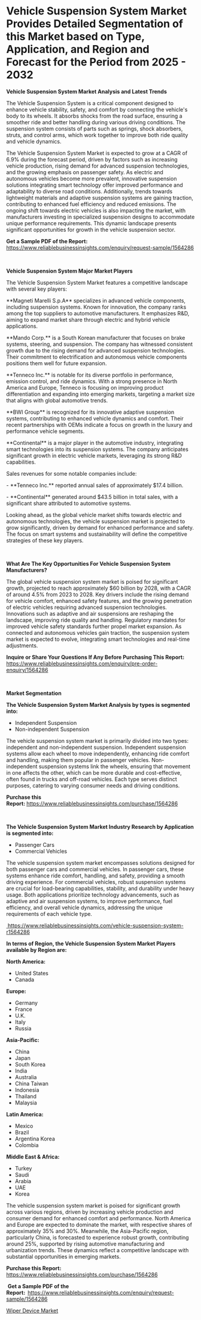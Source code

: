 <p><h1>Vehicle Suspension System Market Provides Detailed Segmentation of this Market based on Type, Application, and Region and Forecast for the Period from 2025 - 2032</h1></p><p><strong>Vehicle Suspension System Market Analysis and Latest Trends</strong></p>
<p><p>The Vehicle Suspension System is a critical component designed to enhance vehicle stability, safety, and comfort by connecting the vehicle's body to its wheels. It absorbs shocks from the road surface, ensuring a smoother ride and better handling during various driving conditions. The suspension system consists of parts such as springs, shock absorbers, struts, and control arms, which work together to improve both ride quality and vehicle dynamics.</p><p>The Vehicle Suspension System Market is expected to grow at a CAGR of 6.9% during the forecast period, driven by factors such as increasing vehicle production, rising demand for advanced suspension technologies, and the growing emphasis on passenger safety. As electric and autonomous vehicles become more prevalent, innovative suspension solutions integrating smart technology offer improved performance and adaptability to diverse road conditions. Additionally, trends towards lightweight materials and adaptive suspension systems are gaining traction, contributing to enhanced fuel efficiency and reduced emissions. The ongoing shift towards electric vehicles is also impacting the market, with manufacturers investing in specialized suspension designs to accommodate unique performance requirements. This dynamic landscape presents significant opportunities for growth in the vehicle suspension sector.</p></p>
<p><strong>Get a Sample PDF of the Report:&nbsp;</strong> <a href="https://www.reliablebusinessinsights.com/enquiry/request-sample/1564286?utm_campaign=2446&utm_medium=2&utm_source=Github&utm_content=ia&utm_term=30032025&utm_id=vehicle-suspension-system">https://www.reliablebusinessinsights.com/enquiry/request-sample/1564286</a></p>
<p>&nbsp;</p>
<p><strong>Vehicle Suspension System Major Market Players</strong></p>
<p><p>The Vehicle Suspension System Market features a competitive landscape with several key players:</p><p>**Magneti Marelli S.p.A** specializes in advanced vehicle components, including suspension systems. Known for innovation, the company ranks among the top suppliers to automotive manufacturers. It emphasizes R&D, aiming to expand market share through electric and hybrid vehicle applications.</p><p>**Mando Corp.** is a South Korean manufacturer that focuses on brake systems, steering, and suspension. The company has witnessed consistent growth due to the rising demand for advanced suspension technologies. Their commitment to electrification and autonomous vehicle components positions them well for future expansion.</p><p>**Tenneco Inc.** is notable for its diverse portfolio in performance, emission control, and ride dynamics. With a strong presence in North America and Europe, Tenneco is focusing on improving product differentiation and expanding into emerging markets, targeting a market size that aligns with global automotive trends.</p><p>**BWI Group** is recognized for its innovative adaptive suspension systems, contributing to enhanced vehicle dynamics and comfort. Their recent partnerships with OEMs indicate a focus on growth in the luxury and performance vehicle segments.</p><p>**Continental** is a major player in the automotive industry, integrating smart technologies into its suspension systems. The company anticipates significant growth in electric vehicle markets, leveraging its strong R&D capabilities.</p><p>Sales revenues for some notable companies include:</p><p>- **Tenneco Inc.** reported annual sales of approximately $17.4 billion.</p><p>- **Continental** generated around $43.5 billion in total sales, with a significant share attributed to automotive systems.</p><p>Looking ahead, as the global vehicle market shifts towards electric and autonomous technologies, the vehicle suspension market is projected to grow significantly, driven by demand for enhanced performance and safety. The focus on smart systems and sustainability will define the competitive strategies of these key players.</p></p>
<p>&nbsp;</p>
<p><strong>What Are The Key Opportunities For Vehicle Suspension System Manufacturers?</strong></p>
<p><p>The global vehicle suspension system market is poised for significant growth, projected to reach approximately $60 billion by 2028, with a CAGR of around 4.5% from 2023 to 2028. Key drivers include the rising demand for vehicle comfort, enhanced safety features, and the growing penetration of electric vehicles requiring advanced suspension technologies. Innovations such as adaptive and air suspensions are reshaping the landscape, improving ride quality and handling. Regulatory mandates for improved vehicle safety standards further propel market expansion. As connected and autonomous vehicles gain traction, the suspension system market is expected to evolve, integrating smart technologies and real-time adjustments.</p></p>
<p><strong>Inquire or Share Your Questions If Any Before Purchasing This Report:</strong> <a href="https://www.reliablebusinessinsights.com/enquiry/pre-order-enquiry/1564286?utm_campaign=2446&utm_medium=2&utm_source=Github&utm_content=ia&utm_term=30032025&utm_id=vehicle-suspension-system">https://www.reliablebusinessinsights.com/enquiry/pre-order-enquiry/1564286</a></p>
<p>&nbsp;</p>
<p><strong>Market Segmentation</strong></p>
<p><strong>The Vehicle Suspension System Market Analysis by types is segmented into:</strong></p>
<p><ul><li>Independent Suspension</li><li>Non-independent Suspension</li></ul></p>
<p><p>The vehicle suspension system market is primarily divided into two types: independent and non-independent suspension. Independent suspension systems allow each wheel to move independently, enhancing ride comfort and handling, making them popular in passenger vehicles. Non-independent suspension systems link the wheels, ensuring that movement in one affects the other, which can be more durable and cost-effective, often found in trucks and off-road vehicles. Each type serves distinct purposes, catering to varying consumer needs and driving conditions.</p></p>
<p><strong>Purchase this Report:&nbsp;</strong><a href="https://www.reliablebusinessinsights.com/purchase/1564286?utm_campaign=2446&utm_medium=2&utm_source=Github&utm_content=ia&utm_term=30032025&utm_id=vehicle-suspension-system">https://www.reliablebusinessinsights.com/purchase/1564286</a></p>
<p>&nbsp;</p>
<p><strong>The Vehicle Suspension System Market Industry Research by Application is segmented into:</strong></p>
<p><ul><li>Passenger Cars</li><li>Commercial Vehicles</li></ul></p>
<p><p>The vehicle suspension system market encompasses solutions designed for both passenger cars and commercial vehicles. In passenger cars, these systems enhance ride comfort, handling, and safety, providing a smooth driving experience. For commercial vehicles, robust suspension systems are crucial for load-bearing capabilities, stability, and durability under heavy usage. Both applications prioritize technology advancements, such as adaptive and air suspension systems, to improve performance, fuel efficiency, and overall vehicle dynamics, addressing the unique requirements of each vehicle type.</p></p>
<p><a href="https://www.reliablebusinessinsights.com/vehicle-suspension-system-r1564286?utm_campaign=2446&utm_medium=2&utm_source=Github&utm_content=ia&utm_term=30032025&utm_id=vehicle-suspension-system">&nbsp;https://www.reliablebusinessinsights.com/vehicle-suspension-system-r1564286</a></p>
<p><strong>In terms of Region, the Vehicle Suspension System Market Players available by Region are:</strong></p>
<p>
    <p> <strong> North America: </strong>
        <ul>
            <li>United States</li>
            <li>Canada</li>
        </ul>
        </p> 
    <p> <strong> Europe: </strong>
        <ul>
            <li>Germany</li>
            <li>France</li>
            <li>U.K.</li>
            <li>Italy</li>
            <li>Russia</li>
        </ul>
        </p> 
    <p> <strong> Asia-Pacific: </strong>
        <ul>
            <li>China</li>
            <li>Japan</li>
            <li>South Korea</li>
            <li>India</li>
            <li>Australia</li>
            <li>China Taiwan</li>
            <li>Indonesia</li>
            <li>Thailand</li>
            <li>Malaysia</li>
        </ul>
        </p> 
    <p> <strong> Latin America: </strong>
        <ul>
            <li>Mexico</li>
            <li>Brazil</li>
            <li>Argentina Korea</li>
            <li>Colombia</li>
        </ul>
        </p> 
    <p> <strong> Middle East & Africa: </strong>
        <ul>
            <li>Turkey</li>
            <li>Saudi</li>
            <li>Arabia</li>
            <li>UAE</li>
            <li>Korea</li>
        </ul>
    </p>
    </p>
<p><p>The vehicle suspension system market is poised for significant growth across various regions, driven by increasing vehicle production and consumer demand for enhanced comfort and performance. North America and Europe are expected to dominate the market, with respective shares of approximately 35% and 30%. Meanwhile, the Asia-Pacific region, particularly China, is forecasted to experience robust growth, contributing around 25%, supported by rising automotive manufacturing and urbanization trends. These dynamics reflect a competitive landscape with substantial opportunities in emerging markets.</p></p>
<p><strong>Purchase this Report: </strong><a href="https://www.reliablebusinessinsights.com/purchase/1564286?utm_campaign=2446&utm_medium=2&utm_source=Github&utm_content=ia&utm_term=30032025&utm_id=vehicle-suspension-system">https://www.reliablebusinessinsights.com/purchase/1564286</a></p>
<p>&nbsp;<strong>Get a Sample PDF of the Report:&nbsp;&nbsp;</strong><a href="https://www.reliablebusinessinsights.com/enquiry/request-sample/1564286?utm_campaign=2446&utm_medium=2&utm_source=Github&utm_content=ia&utm_term=30032025&utm_id=vehicle-suspension-system">https://www.reliablebusinessinsights.com/enquiry/request-sample/1564286</a></p>
<p><strong></strong></p>
<p><p><a href="https://github.com/triattwood9919/Market-Research-Report-List-1/blob/main/wiper-device-market.md?utm_campaign=2446&utm_medium=2&utm_source=Github&utm_content=ia&utm_term=30032025&utm_id=vehicle-suspension-system">Wiper Device Market</a></p></p>